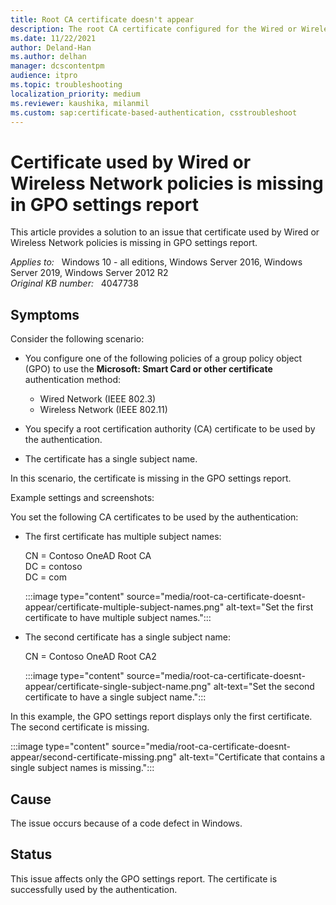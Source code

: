 ```yaml
---
title: Root CA certificate doesn't appear
description: The root CA certificate configured for the Wired or Wireless Network policies does not appear in the GPO settings report if its subject contains only one name.
ms.date: 11/22/2021
author: Deland-Han
ms.author: delhan
manager: dcscontentpm
audience: itpro
ms.topic: troubleshooting
localization_priority: medium
ms.reviewer: kaushika, milanmil
ms.custom: sap:certificate-based-authentication, csstroubleshoot
---
```

# Certificate used by Wired or Wireless Network policies is missing in GPO settings report

This article provides a solution to an issue that certificate used by Wired or Wireless Network policies is missing in GPO settings report.

_Applies to:_ &nbsp; Windows 10 - all editions, Windows Server 2016, Windows Server 2019, Windows Server 2012 R2  
_Original KB number:_ &nbsp; 4047738

## Symptoms

Consider the following scenario:

- You configure one of the following policies of a group policy object (GPO) to use the **Microsoft: Smart Card or other certificate** authentication method:

  - Wired Network (IEEE 802.3)
  - Wireless Network (IEEE 802.11)
- You specify a root certification authority (CA) certificate to be used by the authentication.
- The certificate has a single subject name.

In this scenario, the certificate is missing in the GPO settings report.

Example settings and screenshots:

You set the following CA certificates to be used by the authentication:

- The first certificate has multiple subject names:

    CN = Contoso OneAD Root CA  
    DC = contoso  
    DC = com  

    :::image type="content" source="media/root-ca-certificate-doesnt-appear/certificate-multiple-subject-names.png" alt-text="Set the first certificate to have multiple subject names.":::

- The second certificate has a single subject name:

    CN = Contoso OneAD Root CA2

    :::image type="content" source="media/root-ca-certificate-doesnt-appear/certificate-single-subject-name.png" alt-text="Set the second certificate to have a single subject name.":::

In this example, the GPO settings report displays only the first certificate. The second certificate is missing.

:::image type="content" source="media/root-ca-certificate-doesnt-appear/second-certificate-missing.png" alt-text="Certificate that contains a single subject names is missing.":::  

## Cause

The issue occurs because of a code defect in Windows.

## Status

This issue affects only the GPO settings report. The certificate is successfully used by the authentication.
